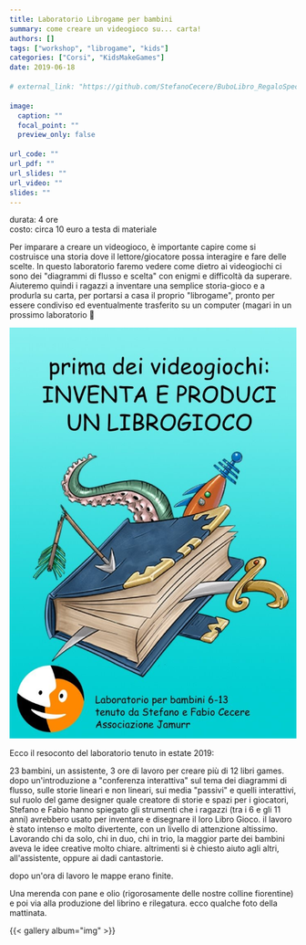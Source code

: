 ```yaml
---
title: Laboratorio Librogame per bambini
summary: come creare un videogioco su... carta!
authors: []
tags: ["workshop", "librogame", "kids"]
categories: ["Corsi", "KidsMakeGames"]
date: 2019-06-18

# external_link: "https://github.com/StefanoCecere/BuboLibro_RegaloSpeciale"

image:
  caption: ""
  focal_point: ""
  preview_only: false

url_code: ""
url_pdf: ""
url_slides: ""
url_video: ""
slides: ""
---
```

durata: 4 ore  
costo: circa 10 euro a testa di materiale

Per imparare a creare un videogioco, è importante capire come si costruisce una storia dove il lettore/giocatore possa interagire e fare delle scelte.
In questo laboratorio faremo vedere come dietro ai videogiochi ci sono dei "diagrammi di flusso e scelta" con enigmi e difficoltà da superare.
Aiuteremo quindi i ragazzi a inventare una semplice storia-gioco e a produrla su carta, per portarsi a casa il proprio "librogame", pronto per essere condiviso ed eventualmente trasferito su un computer (magari in un prossimo laboratorio 🙂

![](laboratorio_librogame.jpg)

Ecco il resoconto del laboratorio tenuto in estate 2019:

23 bambini, un assistente, 3 ore di lavoro per creare più di 12 libri games.
dopo un'introduzione a "conferenza interattiva" sul tema dei diagrammi di flusso, sulle storie lineari e non lineari, sui media "passivi" e quelli interattivi, sul ruolo del game designer quale creatore di storie e spazi per i giocatori,
Stefano e Fabio hanno spiegato gli strumenti che i ragazzi (tra i 6 e gli 11 anni) avrebbero usato per inventare e disegnare il loro Libro Gioco.
il lavoro è stato intenso e molto divertente, con un livello di attenzione altissimo.  
Lavorando chi da solo, chi in duo, chi in trio, la maggior parte dei bambini aveva le idee creative molto chiare. altrimenti si è chiesto aiuto agli altri, all'assistente, oppure ai dadi cantastorie.

dopo un'ora di lavoro le mappe erano finite.

Una merenda con pane e olio (rigorosamente delle nostre colline fiorentine) e poi via alla produzione del librino e rilegatura.
ecco qualche foto della mattinata.

{{< gallery album="img" >}}
